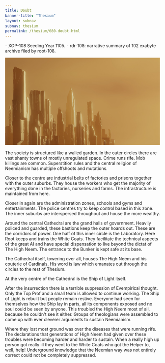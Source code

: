 ```yaml
---
title: Doubt
banner-title: "Thesium" 
layout: subnav 
subnav: thesium 
permalink: /thesium/080-doubt.html
---
```


<div class="data">
- XOP-108 Seeding Year 1105.
- rdr-108: narrative summary of 102 exabyte archive filed by root-108.  
</div>

![the waiting city - capn-damo deviantart.com](/assets/images/Thesium/waiting-city.jpg)

The society is structured like a walled garden. In the outer circles there are
vast shanty towns of mostly unregulated space. Crime runs rife. Mob killings
are common. Superstition rules and the central religion of Neemianism has
multiple offshoots and mutations.

Closer to the centre are industrial belts of factories and prisons together
with the outer suburbs. They house the workers who get the majority of
everything done in the factories, nurseries and farms. The infrastructure is
maintained from here.

Closer in again are the administration zones, schools and gyms and
entertainments. The police centres try to keep control based in this zone. The
inner suburbs are interspersed throughout and house the more wealthy. 

Around the central Cathedral are the grand halls of government. Heavily policed
and guarded, these bastions keep the outer hoards out. These are the corridors
of power. One half of this inner circle is the Laboratory. Here Root keeps and
trains the White Coats. They facilitate the technical aspects of the great AI
and have special dispensation to live beyond the dictat of The High Neem. The
entrance to the Bunker is kept safe at its base.

The Cathedral itself, towering over all, houses The High Neem and his couterie
of Cardinals. His word is law which emanates out through the circles to the
rest of Thesium.

At the very centre of the Cathedral is the Ship of Light itself.

After the insurrection there is a terrible suppression of Evempirical thought.
Only the Top Prof and a small team is allowed to continue working. The Ship of
Light is rebuilt but people remain restive. Everyone had seen for themselves
how the Ship lay in parts, all its components exposed and no soul could be seen
by anyone. This troubled the High Neem most of all, because he couldn't see it
either. Groups of theologians were assembled to come up with ever cleverer
arguments to sustain Neemianism.

Where they lost most ground was over the diseases that were running rife. The
declarations that generations of High Neem had given over these troubles were
becoming harder and harder to sustain. When a really high up person got really
ill they went to the White Coats who got the Helper to, well, help! Underground
knowledge that the Neemian way was not entirely correct could not be completely
suppressed.
